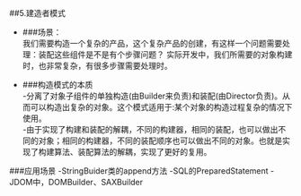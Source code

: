 
##5.建造者模式  
- ###场景：  
	我们需要构造一个复杂的产品，这个复杂产品的创建，有这样一个问题需要处理：装配这些组件是不是有个步骤问题？
	实际开发中，我们所需要的对象构建时，也非常复杂，有很多步骤需要处理时。
  
- ###构造模式的本质  
	-分离了对象子组件的单独构造(由Builder来负责)和装配(由Director负责)。从而可以构造出复杂的对象。这个模式适用于:某个对象的构造过程复杂的情况下使用。  
	-由于实现了构建和装配的解耦，不同的构建器，相同的装配，也可以做出不同的对象；相同的构建器，不同的装配顺序也可以做出不同的对象。也就是实现了构建算法、装配算法的解耦，实现了更好的复用。

###应用场景
	-StringBuider类的append方法
	-SQL的PreparedStatement
	-JDOM中，DOMBuilder、SAXBuilder